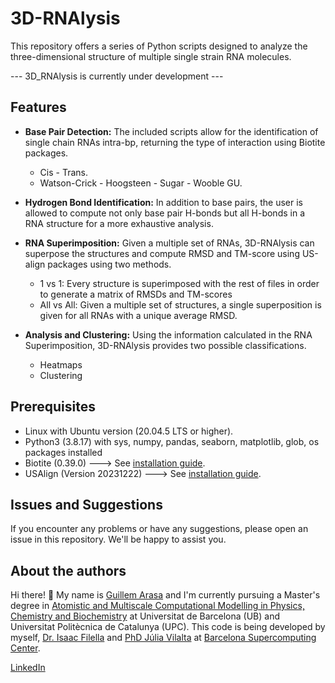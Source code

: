 # 3D-RNAlysis

This repository offers a series of Python scripts designed to analyze the three-dimensional structure of multiple single strain RNA molecules.

--- 3D_RNAlysis is currently under development ---

## Features
- **Base Pair Detection:** The included scripts allow for the identification of single chain RNAs intra-bp, returning the type of interaction using Biotite packages.
  - Cis - Trans.
  - Watson-Crick - Hoogsteen - Sugar - Wooble GU.
  
- **Hydrogen Bond Identification:** In addition to base pairs, the user is allowed to compute not only base pair H-bonds but all H-bonds in a RNA structure for a more exhaustive analysis.

- **RNA Superimposition:** Given a multiple set of RNAs, 3D-RNAlysis can superpose the structures and compute RMSD and TM-score using US-align packages using two methods.
  - 1 vs 1: Every structure is superimposed with the rest of files in order to generate a matrix of RMSDs and TM-scores
  - All vs All: Given a multiple set of structures, a single superposition is given for all RNAs with a unique average RMSD.

- **Analysis and Clustering:** Using the information calculated in the RNA Superimposition, 3D-RNAlysis provides two possible classifications.
  - Heatmaps
  - Clustering

## Prerequisites
- Linux with Ubuntu version (20.04.5 LTS or higher).
- Python3 (3.8.17) with sys, numpy, pandas, seaborn, matplotlib, glob, os packages installed
- Biotite (0.39.0) ---> See [installation guide](https://www.biotite-python.org/install.html).
- USAlign (Version 20231222) ---> See [installation guide](https://zhanggroup.org/US-align/).

## Issues and Suggestions
If you encounter any problems or have any suggestions, please open an issue in this repository. We'll be happy to assist you.


## About the authors
Hi there! 👋 My name is [Guillem Arasa](https://github.com/guillemares/) and I'm currently pursuing a Master's degree in [Atomistic and Multiscale Computational Modelling in Physics, Chemistry and Biochemistry](http://www.ub.edu/computational_modelling/) at Universitat de Barcelona (UB) and Universitat Politècnica de Catalunya (UPC). This code is being developed by myself, [Dr. Isaac Filella](https://github.com/IFilella) and [PhD Júlia Vilalta](https://github.com/juliavilmor) at [Barcelona Supercomputing Center](https://www.bsc.es/ca).

[LinkedIn](https://www.linkedin.com/in/guillem-arasa-estivill-1551ab1b3/)
